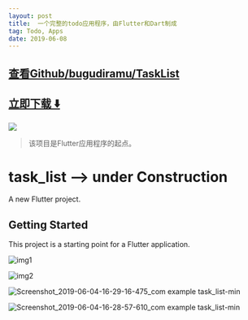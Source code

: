 ```yaml
---
layout: post
title:  一个完整的todo应用程序，由Flutter和Dart制成
tag: Todo, Apps
date: 2019-06-08
---
```


 

## [查看Github/bugudiramu/TaskList](http://github.com/bugudiramu/TaskList)
## [立即下载 ️⬇️ ](https://codeload.github.com/bugudiramu/TaskList/zip/master) 


 
![](https://flutterawesome.com/content/images/2019/05/task_listx.jpg)
 
>
> 该项目是Flutter应用程序的起点。
>

 
# task_list --> under Construction

A new Flutter project.

## Getting Started

This project is a starting point for a Flutter application.

![img1](https://user-images.githubusercontent.com/37015092/58761882-879ecb00-8566-11e9-8890-aedda0b994b8.png)

![img2](https://user-images.githubusercontent.com/37015092/58761883-879ecb00-8566-11e9-80a8-529161191e61.png)

![Screenshot_2019-06-04-16-29-16-475_com example task_list-min](https://user-images.githubusercontent.com/37015092/58875411-1a677300-86e9-11e9-972c-07b3597f760c.png)

![Screenshot_2019-06-04-16-28-57-610_com example task_list-min](https://user-images.githubusercontent.com/37015092/58875409-1a677300-86e9-11e9-8221-61dc83e14cce.png)




